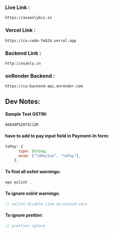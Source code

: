### Live Link :

```
https://asaanlybiz.in
```

### Vercel Link :

```
https://ca-code-feb24.vercel.app
```

### Backend Link :

```
http://asanly.in
```

### onRender Backend :

```
https://ca-backend-api.onrender.com
```

## Dev Notes:

#### Sample Test GSTIN:

```xml
06AXAPS2075C1ZR
```

#### have to add to pay input field in Payment-In form:

```javascript
toPay: {
      type: String,
      enum: ["toRecive", "toPay"],
    },
```

#### To find all eslint warnings:

```javascript
npx eslint .
```

#### To ignore eslint warnings:

```javascript
// eslint-disable-line no-unused-vars
```

#### To ignore prettier:

```javascript
// prettier-ignore
```
